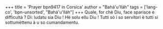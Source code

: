 +++
title = 'Prayer bpn9417 in Corsica'
author = "Bahá'u'lláh"
tags = ['lang-co', 'bpn-unsorted', "Bahá'u'lláh"]
+++
Quale, for chè Diu, face sparisce e difficultà ? Dì: ludatu sia Diu ! Hè solu ellu Diu ! Tutti sò i so servitori è tutti si sottumèttenu à u so cumandamentu.
